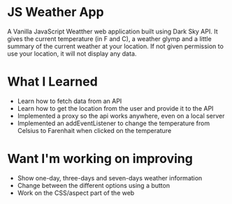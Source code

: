 # JS Weather App

A Vanilla JavaScript Weatther web application built using Dark Sky API. It gives the current temperature (in F and C), a weather glymp and a little summary of the current weather at your location. If not given permission to use your location, it will not display any data. 

# What I Learned
 
* Learn how to fetch data from an API
* Learn how to get the location from the user and provide it to the API
* Implemented a proxy so the api works anywhere, even on a local server
* Implemented an addEventListener to change the temperature from Celsius to Farenhait when clicked on the temperature

# Want I'm working on improving

* Show one-day, three-days and seven-days weather information
* Change between the different options using a button
* Work on the CSS/aspect part of the web
